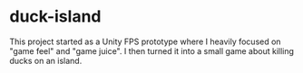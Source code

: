 # duck-island
This project started as a Unity FPS prototype where I heavily focused on "game feel" and "game juice". I then turned it into a small game about killing ducks on an island.
